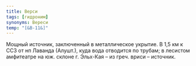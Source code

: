 ```yaml
---
title: Верси
tags: [гидроним]
synonyms: Вереси
temp: "[&В-11&]"
---
```


Мощный источник, заключенный в металлическое укрытие. В 1,5 км к ССЗ от нп
Лаванда (Алушт.), куда вода отводится по трубам; в лесистом амфитеатре на юж.
склоне г. Эльх-Кая – из греч. вриси – источник.
